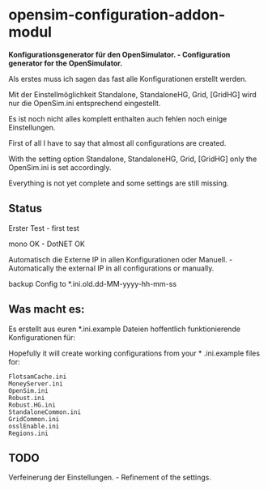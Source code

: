 # opensim-configuration-addon-modul
**Konfigurationsgenerator für den OpenSimulator. - Configuration generator for the OpenSimulator.**

Als erstes muss ich sagen das fast alle Konfigurationen erstellt werden.

Mit der Einstellmöglichkeit Standalone, StandaloneHG, Grid, [GridHG] wird nur die OpenSim.ini entsprechend eingestellt.

Es ist noch nicht alles komplett enthalten auch fehlen noch einige Einstellungen.

First of all I have to say that almost all configurations are created.

With the setting option Standalone, StandaloneHG, Grid, [GridHG] only the OpenSim.ini is set accordingly.

Everything is not yet complete and some settings are still missing. 

## Status
Erster Test - first test

mono OK - DotNET OK

Automatisch die Externe IP in allen Konfigurationen oder Manuell. - Automatically the external IP in all configurations or manually.

backup Config to *.ini.old.dd-MM-yyyy-hh-mm-ss

## Was macht es:
Es erstellt aus euren *.ini.example Dateien hoffentlich funktionierende Konfigurationen für:

Hopefully it will create working configurations from your * .ini.example files for: 

```
FlotsamCache.ini
MoneyServer.ini
OpenSim.ini
Robust.ini
Robust.HG.ini
StandaloneCommon.ini
GridCommon.ini
osslEnable.ini
Regions.ini
```
## TODO
Verfeinerung der Einstellungen. - Refinement of the settings. 
